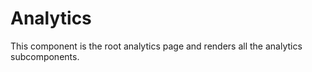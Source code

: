 # Analytics

This component is the root analytics page and renders all the analytics subcomponents.
